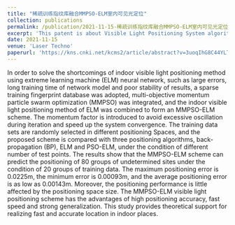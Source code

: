 ```yaml
---
title: "稀疏训练指纹库融合MMPSO-ELM室内可见光定位"
collection: publications
permalink: /publication/2021-11-15-稀疏训练指纹库融合MMPSO-ELM室内可见光定位
excerpt: 'This patent is about Visible Light Positioning System algorithm.'
date: 2021-11-15
venue: 'Laser Techno'
paperurl: 'https://kns.cnki.net/kcms2/article/abstract?v=3uoqIhG8C44YLTlOAiTRKibYlV5Vjs7iJTKGjg9uTdeTsOI_ra5_Xa_D9Emkwf8eyn_V7NyA1Mst05VZGHLWIK1OaPIlOvul&uniplatform=NZKPT'
---
```

In order to solve the shortcomings of indoor visible light positioning method using extreme learning machine (ELM) neural network, such as large errors, long training time of network model and poor stability of results, a sparse training fingerprint database was adopted, multi-objective momentum particle swarm optimization (MMPSO) was integrated, and the indoor visible light positioning method of ELM was combined to form an MMPSO-ELM scheme. The momentum factor is introduced to avoid excessive oscillation during iteration and speed up the system convergence. The training data sets are randomly selected in different positioning Spaces, and the proposed scheme is compared with three positioning algorithms, back-propagation (BP), ELM and PSO-ELM, under the condition of different number of test points. The results show that the MMPSO-ELM scheme can predict the positioning of 80 groups of undetermined sites under the condition of 20 groups of training data. The maximum positioning error is 0.0225m, the minimum error is 0.00093m, and the average positioning error is as low as 0.00143m. Moreover, the positioning performance is little affected by the positioning space size. The MMPSO-ELM visible light positioning scheme has the advantages of high positioning accuracy, fast speed and strong generalization. This study provides theoretical support for realizing fast and accurate location in indoor places.



